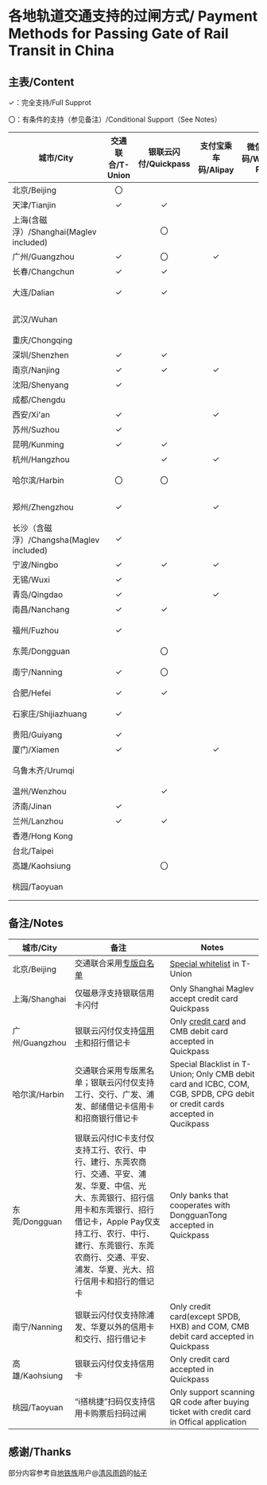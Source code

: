 # 各地轨道交通支持的过闸方式/ Payment Methods for Passing Gate of Rail Transit in China
## 主表/Content
✓：完全支持/Full Supprot

〇：有条件的支持（参见备注）/Conditional Support（See Notes）

| 城市/City | 交通联合/T-Union | 银联云闪付/Quickpass | 支付宝乘车码/Alipay | 微信乘车码/WeChat Pay | 银联乘车码/Unionpay | 官方应用/Official Apps |
| --------  | :-------------: | :----------------:  | :----------------: | :------------------: | :----------------: | :-------:|
| 北京/Beijing | 〇 | | | | | 亿通行 | 
| 天津/Tianjin | ✓ | ✓ | | | | 天津地铁 | |
| 上海(含磁浮）/Shanghai(Maglev included) | | 〇 | | | | Metro大都会 | |
| 广州/Guangzhou | ✓ | 〇 | ✓ | ✓ | | 广州地铁 | |
| 长春/Changchun | ✓ | ✓ | | | | | |
| 大连/Dalian | ✓ | ✓ | | | | 大连地铁e出行 | |
| 武汉/Wuhan | | | | | | Metro新时代 | |
| 重庆/Chongqing | | | | | |  | |
| 深圳/Shenzhen | ✓ | ✓ | | ✓ | | 深圳地铁 | |
| 南京/Nanjing | ✓ | ✓ | ✓ | | | 南京地铁 | |
| 沈阳/Shenyang | ✓ | | | | | 盛京通 | |
| 成都/Chengdu | | | | | ✓ | 天府通 | |
| 西安/Xi'an | ✓ | | ✓ | ✓ | | 西安地铁  |
| 苏州/Suzhou | ✓ | | | | | 苏e行 | |
| 昆明/Kunming | ✓ | ✓ | | ✓ | | 智慧通行 | |
| 杭州/Hangzhou | | ✓ | ✓ | | | 杭州地铁 | |
| 哈尔滨/Harbin | 〇 | 〇 | | | | 哈尔滨城市通 | |
| 郑州/Zhengzhou | ✓ | | ✓ | ✓ | | 郑州地铁商易行 | |
| 长沙（含磁浮）/Changsha(Maglev included) | ✓ | | | | | 长沙地铁 | |
| 宁波/Ningbo | ✓ | ✓ | ✓ | ✓ | | 宁波地铁 | |
| 无锡/Wuxi | ✓ | | | | | 码上行 | |
| 青岛/Qingdao | ✓ | | ✓ | | | 青岛地铁 | |
| 南昌/Nanchang | ✓ | ✓ | | | | 鹭鹭行 | |
| 福州/Fuzhou | ✓ | | | | | 福州地铁码上行 | |
| 东莞/Dongguan | | 〇 | | | | 东莞通 | |
| 南宁/Nanning | ✓ | 〇 | | | | 南宁轨道交通 | |
| 合肥/Hefei | ✓ | ✓ | | | | 合肥轨道 | |
| 石家庄/Shijiazhuang | ✓ | | | | | 石家庄轨道交通 | |
| 贵阳/Guiyang | ✓ | | | | | 贵阳地铁 | |
| 厦门/Xiamen | ✓ | | ✓ | | | 厦门地铁 | |
| 乌鲁木齐/Urumqi | | | | | | 乌鲁木齐地铁 | |
| 温州/Wenzhou | | ✓ | | | | 温州轨道 | |
| 济南/Jinan | ✓ | | | | | 济南地铁 | |
| 兰州/Lanzhou | ✓ | ✓ | | | | 兰州轨道 | |
| 香港/Hong Kong | | | | | | | |
| 台北/Taipei | | | | | | | |
| 高雄/Kaohsiung | | 〇 | | | | | |
| 桃园/Taoyuan | | | | | | i搭桃捷（〇） | |

## 备注/Notes
| 城市/City | 备注 | Notes |
| --------- | --- | ----- |
| 北京/Beijing | 交通联合采用[专版白名单](https://mp.weixin.qq.com/s/JF4pULn90EA7S5lUWaxNyw) | [Special whitelist](https://mp.weixin.qq.com/s/JF4pULn90EA7S5lUWaxNyw) in T-Union |
| 上海/Shanghai | 仅磁悬浮支持银联信用卡闪付 | Only Shanghai Maglev accept credit card Quickpass|
| 广州/Guangzhou | 银联云闪付仅支持[信用卡](http://cs.gzmtr.com/ckfw/pwzy/201811/t20181106_60161.htm)和招行借记卡 | Only [credit card](http://cs.gzmtr.com/ckfw/pwzy/201811/t20181106_60161.htm) and CMB debit card accepted in Quickpass |
| 哈尔滨/Harbin | 交通联合采用专版黑名单；银联云闪付仅支持工行、交行、广发、浦发、邮储借记卡信用卡和招商银行借记卡 | Special Blacklist in T-Union; Only CMB debit card and ICBC, COM, CGB, SPDB, CPG debit or credit cards accepted in Qucikpass |
| 东莞/Dongguan | 银联云闪付IC卡支付仅支持工行、农行、中行、建行、东莞农商行、交通、平安、浦发、华夏、中信、光大、东莞银行、招行信用卡和东莞银行、招行借记卡，Apple Pay仅支持工行、农行、中行、建行、东莞银行、东莞农商行、交通、平安、浦发、华夏、光大、招行信用卡和招行的借记卡 | Only banks that cooperates with DongguanTong accepted in Quickpass |
| 南宁/Nanning | 银联云闪付仅支持除浦发、华夏以外的信用卡和交行、招行借记卡 | Only credit card(except SPDB, HXB) and COM, CMB debit card accepted in Quickpass |
| 高雄/Kaohsiung | 银联云闪付仅支持信用卡 | Only credit card accepted in Quickpass |
| 桃园/Taoyuan | “i搭桃捷”扫码仅支持信用卡购票后扫码过闸 | Only support scanning QR code after buying ticket with credit card in Offical application|

## 感谢/Thanks
部分内容参考自[地铁族](http://www.ditiezu.com/)用户@[清风雨鸽](http://www.ditiezu.com/space-uid-215526.html)的[帖子](http://www.ditiezu.com/thread-607166-1-1.html)
